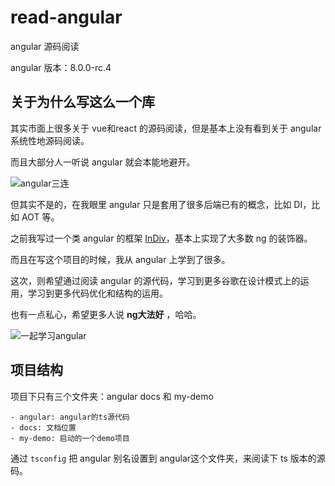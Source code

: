 # read-angular
angular 源码阅读

angular 版本：8.0.0-rc.4

## 关于为什么写这么一个库

其实市面上很多关于 vue和react 的源码阅读，但是基本上没有看到关于 angular 系统性地源码阅读。

而且大部分人一听说 angular 就会本能地避开。

![angular三连](https://raw.githubusercontent.com/DimaLiLongJi/InDiv/master/docs/img/angular三连.png)

但其实不是的，在我眼里 angular 只是套用了很多后端已有的概念，比如 DI，比如 AOT 等。

之前我写过一个类 angular 的框架 [InDiv](https://github.com/DimaLiLongJi/InDiv)，基本上实现了大多数 ng 的装饰器。

而且在写这个项目的时候，我从 angular 上学到了很多。

这次，则希望通过阅读 angular 的源代码，学习到更多谷歌在设计模式上的运用，学习到更多代码优化和结构的运用。

也有一点私心，希望更多人说 **ng大法好** ，哈哈。

![一起学习angular](https://raw.githubusercontent.com/DimaLiLongJi/InDiv/master/docs/img/一起学习angular.png)


## 项目结构

项目下只有三个文件夹：angular docs 和 my-demo

```
- angular: angular的ts源代码
- docs: 文档位置
- my-demo: 启动的一个demo项目
```

通过 `tsconfig` 把 angular 别名设置到 angular这个文件夹，来阅读下 ts 版本的源码。
